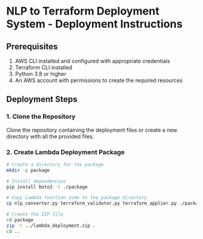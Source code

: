 # NLP to Terraform Deployment System - Deployment Instructions

## Prerequisites

1. AWS CLI installed and configured with appropriate credentials
2. Terraform CLI installed
3. Python 3.8 or higher
4. An AWS account with permissions to create the required resources

## Deployment Steps

### 1. Clone the Repository

Clone the repository containing the deployment files or create a new directory with all the provided files.

### 2. Create Lambda Deployment Package

```bash
# Create a directory for the package
mkdir -p package

# Install dependencies
pip install boto3 -t ./package

# Copy Lambda function code to the package directory
cp nlp_converter.py terraform_validator.py terraform_applier.py ./package/

# Create the ZIP file
cd package
zip -r ../lambda_deployment.zip .
cd ..